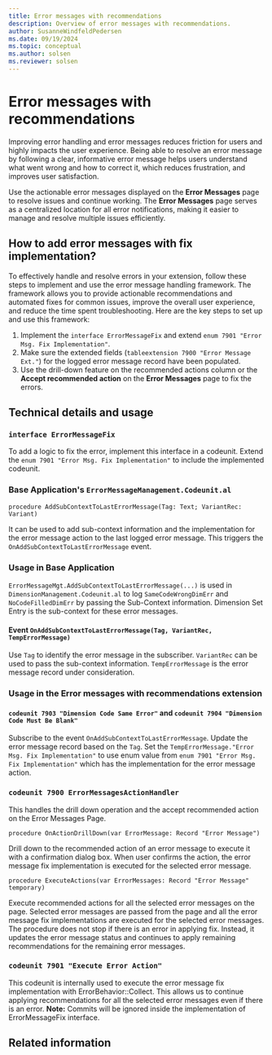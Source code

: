 ```yaml
---
title: Error messages with recommendations
description: Overview of error messages with recommendations.
author: SusanneWindfeldPedersen
ms.date: 09/19/2024
ms.topic: conceptual
ms.author: solsen
ms.reviewer: solsen
---
```


# Error messages with recommendations

Improving error handling and error messages reduces friction for users and highly impacts the user experience. Being able to resolve an error message by following a clear, informative error message helps users understand what went wrong and how to correct it, which reduces frustration, and improves user satisfaction.

Use the actionable error messages displayed on the **Error Messages** page to resolve issues and continue working. The **Error Messages** page serves as a centralized location for all error notifications, making it easier to manage and resolve multiple issues efficiently.

## How to add error messages with fix implementation?

To effectively handle and resolve errors in your extension, follow these steps to implement and use the error message handling framework. The framework allows you to provide actionable recommendations and automated fixes for common issues, improve the overall user experience, and reduce the time spent troubleshooting. Here are the key steps to set up and use this framework:

1. Implement the `interface ErrorMessageFix` and extend `enum 7901 "Error Msg. Fix Implementation"`.
2. Make sure the extended fields (`tableextension 7900 "Error Message Ext."`) for the logged error message record have been populated.
3. Use the drill-down feature on the recommended actions column or the **Accept recommended action** on the **Error Messages** page to fix the errors.

## Technical details and usage

### `interface ErrorMessageFix`

To add a logic to fix the error, implement this interface in a codeunit. 
Extend the `enum 7901 "Error Msg. Fix Implementation"` to include the implemented codeunit.

### Base Application's `ErrorMessageManagement.Codeunit.al`

```al
procedure AddSubContextToLastErrorMessage(Tag: Text; VariantRec: Variant)
```

It can be used to add sub-context information and the implementation for the error message action to the last logged error message. This triggers the `OnAddSubContextToLastErrorMessage` event.

### Usage in Base Application

`ErrorMessageMgt.AddSubContextToLastErrorMessage(...)` is used in `DimensionManagement.Codeunit.al` to log `SameCodeWrongDimErr` and `NoCodeFilledDimErr` by passing the Sub-Context information. Dimension Set Entry is the sub-context for these error messages.

#### Event `OnAddSubContextToLastErrorMessage(Tag, VariantRec, TempErrorMessage)`

Use `Tag` to identify the error message in the subscriber. `VariantRec` can be used to pass the sub-context information. `TempErrorMessage` is the error message record under consideration.

### Usage in the Error messages with recommendations extension

#### `codeunit 7903 "Dimension Code Same Error"` and `codeunit 7904 "Dimension Code Must Be Blank"`

Subscribe to the event `OnAddSubContextToLastErrorMessage`. Update the error message record based on the `Tag`.
Set the `TempErrorMessage."Error Msg. Fix Implementation"` to use enum value from `enum 7901 "Error Msg. Fix Implementation"` which has the implementation for the error message action.

### `codeunit 7900 ErrorMessagesActionHandler`

This handles the drill down operation and the accept recommended action on the Error Messages Page.

```al
procedure OnActionDrillDown(var ErrorMessage: Record "Error Message")
```

Drill down to the recommended action of an error message to execute it with a confirmation dialog box. When user confirms the action, the error message fix implementation is executed for the selected error message.

```al
procedure ExecuteActions(var ErrorMessages: Record "Error Message" temporary)
```

Execute recommended actions for all the selected error messages on the page.
Selected error messages are passed from the page and all the error message fix implementations are executed for the selected error messages.
The procedure does not stop if there is an error in applying fix. Instead, it updates the error message status and continues to apply remaining recommendations for the remaining error messages.

### `codeunit 7901 "Execute Error Action"`

This codeunit is internally used to execute the error message fix implementation with ErrorBehavior::Collect. This allows us to continue applying recommendations for all the selected error messages even if there is an error.
**Note:** Commits will be ignored inside the implementation of ErrorMessageFix interface.

## Related information
